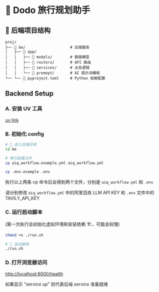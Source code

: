 # 🦤 Dodo 旅行规划助手

## 📁 后端项目结构
```
proj/
├── 📁 be/                    # 后端服务
│   ├── 📁 app/
│   │   ├── 📁 models/        # 数据模型
│   │   ├── 📁 routers/       # API 路由
│   │   ├── 📁 services/      # 业务逻辑
│   │   └── 📁 promopt/       # AI 提示词模板
└── └── 📄 pyproject.toml     # Python 依赖配置
```

## Backend Setup

### A. 安装 UV 工具

[uv link](https://github.com/astral-sh/uv)

### B. 初始化 config 
```bash
# 🐍 进入后端目录
cd be

# 拷贝配置文件
cp aiq_workflow.example.yml aiq_workflow.yml

cp .env.example .env
```

执行以上两条 cp 命令后会得到两个文件，分别是 `aiq_workflow.yml` 和 `.env`

请分别修改 `aiq_workflow.yml` 中的阿里百炼 LLM API KEY 和 `.env` 文件中的 TAVILY_API_KEY

### C. 运行启动脚本 
(第一次执行会初始化虚拟环境和安装依赖 🏗️，可能会较慢)

```bash
chmod +x ./run.sh

# 🚀 启动服务
./run.sh 
```

### D. 打开浏览器访问

[http://localhost:8000/health](http://localhost:8000/health)

如果显示 "service up" 则代表后端 service 准备就绪  
